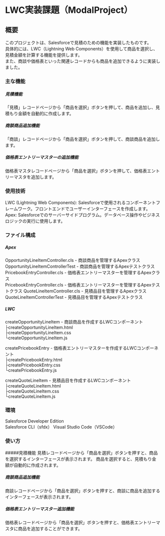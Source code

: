 # LWC実装課題（ModalProject）

## 概要
このプロジェクトは、Salesforceで見積のための機能を実装したものです。  
具体的には、LWC（Lightning Web Components）を使用して商品を選択し、見積金額を計算する機能を提供します。  
また、商談や価格表といった関連レコードからも商品を追加できるように実装しました。

### 主な機能
##### 見積機能
「見積」レコードページから「商品を選択」ボタンを押して、商品を追加し、見積もり金額を自動的に作成します。

##### 商談商品追加機能
「商談」レコードページから「商品を選択」ボタンを押して、商談商品を追加します。

##### 価格表エントリーマスターの追加機能
価格表マスタレコードページから「商品を選択」ボタンを押して、価格表エントリーマスタを追加します。

### 使用技術
LWC (Lightning Web Components): Salesforceで使用されるコンポーネントフレームワーク。フロントエンドでユーザーインターフェースを作成します。
Apex: Salesforceでのサーバーサイドプログラム。データベース操作やビジネスロジックの実行に使用します。

### ファイル構成
##### Apex
OpportunityLineItemController.cls - 商談商品を管理するApexクラス  
OpportunityLineItemControllerTest  - 商談商品を管理するApexテストクラス  
PricebookEntryController.cls - 価格表エントリーマスターを管理するApexクラス  
PricebookEntryController.cls - 価格表エントリーマスターを管理するApexテストクラス
QuoteLineItemController.cls - 見積品目を管理するApexクラス  
QuoteLineItemControllerTest - 見積品目を管理するApexテストクラス  

##### LWC
createOpportunityLineItem - 商談商品を作成するLWCコンポーネント  
├createOpportunityLineItem.html  
├createOpportunityLineItem.css  
└createOpportunityLineItem.js  

createPricebookEntry - 価格表エントリーマスターを作成するLWCコンポーネント  
├createPricebookEntry.html  
├createPricebookEntry.css  
└createPricebookEntry.js  

createQuoteLineItem - 見積品目を作成するLWCコンポーネント  
├createQuoteLineItem.html  
├createQuoteLineItem.css  
└createQuoteLineItem.js  

### 環境
Salesforce Developer Edition  
Salesforce CLI（sfdx）
Visual Studio Code（VSCode）

### 使い方
#####見積機能
見積レコードページから「商品を選択」ボタンを押すと、商品を選択するインターフェースが表示されます。
商品を選択すると、見積もり金額が自動的に作成されます。

##### 商談商品追加機能
商談レコードページから「商品を選択」ボタンを押すと、商談に商品を追加するインターフェースが表示されます。

##### 価格表エントリーマスター追加機能
価格表レコードページから「商品を選択」ボタンを押すと、価格表エントリーマスタに商品を追加することができます。
